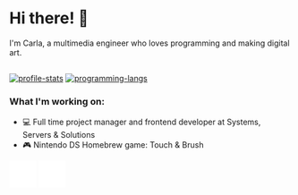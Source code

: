 # Hi there! 👋

I'm Carla, a multimedia engineer who loves programming and making digital art.

##

[![profile-stats](https://github-readme-stats.vercel.app/api?username=shiryuko&theme=react)](https://github.com/SrGobi/github-readme-stats)
[![programming-langs](https://github-readme-stats.vercel.app/api/top-langs/?username=shiryuko&theme=react&langs_count=6)](https://github.com/SrGobi/github-readme-stats)

### What I'm working on:
* 💻 Full time project manager and frontend developer at Systems, Servers & Solutions
* 🎮 Nintendo DS Homebrew game: Touch & Brush

[![medium-light-twitter-x](https://raw.githubusercontent.com/CLorant/readme-social-icons/main/medium/light/twitter-x.svg)](https://x.com/shiryuko)
[![medium-light-linkedin](https://raw.githubusercontent.com/CLorant/readme-social-icons/main/medium/light/linkedin.svg)](https://www.linkedin.com/in/carla-macia-diez-246746194/)

